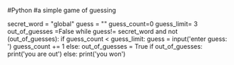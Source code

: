 #Python
#a simple game of guessing





secret_word = "global"
guess = ""
guess_count=0
guess_limit= 3
out_of_guesses =False
while guess!= secret_word and not (out_of_guesses):
    if guess_count < guess_limit:
        guess = input('enter guess: ')
        guess_count += 1
    else:
        out_of_guesses = True
if out_of_guesses:
  print('you are out')
else:
 print('you won')
